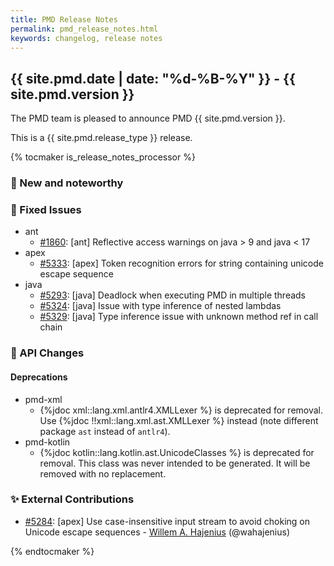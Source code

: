 ```yaml
---
title: PMD Release Notes
permalink: pmd_release_notes.html
keywords: changelog, release notes
---
```


## {{ site.pmd.date | date: "%d-%B-%Y" }} - {{ site.pmd.version }}

The PMD team is pleased to announce PMD {{ site.pmd.version }}.

This is a {{ site.pmd.release_type }} release.

{% tocmaker is_release_notes_processor %}

### 🚀 New and noteworthy

### 🐛 Fixed Issues
* ant
  * [#1860](https://github.com/pmd/pmd/issues/1860): \[ant] Reflective access warnings on java > 9 and java < 17
* apex
  * [#5333](https://github.com/pmd/pmd/issues/5333): \[apex] Token recognition errors for string containing unicode escape sequence
* java
  * [#5293](https://github.com/pmd/pmd/issues/5293): \[java] Deadlock when executing PMD in multiple threads
  * [#5324](https://github.com/pmd/pmd/issues/5324): \[java] Issue with type inference of nested lambdas
  * [#5329](https://github.com/pmd/pmd/issues/5329): \[java] Type inference issue with unknown method ref in call chain

### 🚨 API Changes

#### Deprecations
* pmd-xml
  * {%jdoc xml::lang.xml.antlr4.XMLLexer %} is deprecated for removal. Use {%jdoc !!xml::lang.xml.ast.XMLLexer %}
    instead (note different package `ast` instead of `antlr4`).
* pmd-kotlin
  * {%jdoc kotlin::lang.kotlin.ast.UnicodeClasses %} is deprecated for removal. This class was never intended to
    be generated. It will be removed with no replacement.

### ✨ External Contributions
* [#5284](https://github.com/pmd/pmd/pull/5284): \[apex] Use case-insensitive input stream to avoid choking on Unicode escape sequences - [Willem A. Hajenius](https://github.com/wahajenius) (@wahajenius)

{% endtocmaker %}

